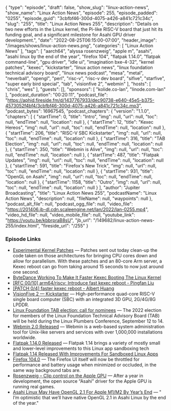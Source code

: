 {
  "type": "episode",
  "draft": false,
  "show_slug": "linux-action-news",
  "show_name": "Linux Action News",
  "episode": 255,
  "episode_padded": "0255",
  "episode_guid": "3cbfbf46-300d-4075-a426-a841c721c34c",
  "slug": "255",
  "title": "Linux Action News 255",
  "description": "Details on two new efforts in the Linux kernel, the Pi-like RISC-V board that just hit its funding goal, and a significant milestone for Asahi GPU driver development.",
  "date": "2022-08-25T06:15:00-07:00",
  "header_image": "/images/shows/linux-action-news.png",
  "categories": [
    "Linux Action News"
  ],
  "tags": [
    "aarch64",
    "alyssa rosenzweig",
    "apple m",
    "asahi",
    "asahi linux by the end of the year",
    "firefox 104",
    "flatpak 1.14.0",
    "flatpak command-line",
    "gpu driver",
    "idle ui",
    "imagination bxe-4-32",
    "kernel patches",
    "kexec",
    "kickstarter",
    "linux action news",
    "linux foundation technical advisory board",
    "linux news podcast",
    "mesa",
    "metal",
    "neverball",
    "opengl",
    "perl",
    "risc-v",
    "risc-v dev board",
    "sifive",
    "starfive",
    "super early bird special",
    "tab",
    "visionfive 2",
    "webmin"
  ],
  "hosts": [
    "chris",
    "wes"
  ],
  "guests": [],
  "sponsors": [
    "kolide.co-lan",
    "linode.com-lan"
  ],
  "podcast_duration": "00:20:11",
  "podcast_file": "https://aphid.fireside.fm/d/1437767933/dec90738-e640-45e5-b375-4573052f4bf4/3cbfbf46-300d-4075-a426-a841c721c34c.mp3",
  "podcast_bytes": 16967545,
  "podcast_chapters": {
    "version": "1.1.0",
    "chapters": [
      {
        "startTime": 0,
        "title": "Intro",
        "img": null,
        "url": null,
        "toc": null,
        "endTime": null,
        "location": null
      },
      {
        "startTime": 12,
        "title": "Kexec Hereos",
        "img": null,
        "url": null,
        "toc": null,
        "endTime": null,
        "location": null
      },
      {
        "startTime": 206,
        "title": "RISC-V SBC Kickstarter",
        "img": null,
        "url": null,
        "toc": null,
        "endTime": null,
        "location": null
      },
      {
        "startTime": 316,
        "title": "TAB Election",
        "img": null,
        "url": null,
        "toc": null,
        "endTime": null,
        "location": null
      },
      {
        "startTime": 350,
        "title": "Webmin is Alive",
        "img": null,
        "url": null,
        "toc": null,
        "endTime": null,
        "location": null
      },
      {
        "startTime": 487,
        "title": "Flatpak Updates",
        "img": null,
        "url": null,
        "toc": null,
        "endTime": null,
        "location": null
      },
      {
        "startTime": 591,
        "title": "Firefox's New Trick",
        "img": null,
        "url": null,
        "toc": null,
        "endTime": null,
        "location": null
      },
      {
        "startTime": 931,
        "title": "OpenGL on Asahi",
        "img": null,
        "url": null,
        "toc": null,
        "endTime": null,
        "location": null
      },
      {
        "startTime": 1158,
        "title": "Outro",
        "img": null,
        "url": null,
        "toc": null,
        "endTime": null,
        "location": null
      }
    ],
    "author": "Jupiter Broadcasting",
    "title": "Linux Action News 255",
    "podcastName": "Linux Action News",
    "description": null,
    "fileName": null,
    "waypoints": null
  },
  "podcast_alt_file": null,
  "podcast_ogg_file": null,
  "video_file": "https://201406.jb-dl.cdn.scaleengine.net/lan/2022/lan-0255.mp4",
  "video_hd_file": null,
  "video_mobile_file": null,
  "youtube_link": "https://youtu.be/kbbrpraB8sU",
  "jb_url": "/149682/linux-action-news-255/index.html",
  "fireside_url": "/255"
}


### Episode Links

  * [Experimental Kernel Patches](https://www.phoronix.com/news/Linux-Faster-ARM64-RISC-V-Kexec "Experimental Kernel Patches") — Patches sent out today clean-up the code taken on those architectures for bringing CPU cores down and allow for parallelism. With these patches and an 80-core Arm server, a Kexec reboot can go from taking around 15 seconds to now just around one second.
  * [ByteDance Working To Make It Faster Kexec Booting The Linux Kernel](https://www.phoronix.com/news/Bytedance-Faster-Kexec-Reboot "ByteDance Working To Make It Faster Kexec Booting The Linux Kernel")
  * [[RFC 00/10] arm64/riscv: Introduce fast kexec reboot - Pingfan Liu](https://lore.kernel.org/lkml/20220822021520.6996-1-kernelfans@gmail.com/ "\[RFC 00/10\] arm64/riscv: Introduce fast kexec reboot - Pingfan Liu")
  * [[PATCH 0/4] faster kexec reboot - Albert Huang](https://lore.kernel.org/lkml/20220725083904.56552-1-huangjie.albert@bytedance.com/ "\[PATCH 0/4\] faster kexec reboot - Albert Huang")
  * [VisionFive 2 — Kickstarter](https://www.kickstarter.com/projects/starfive/visionfive-2 "VisionFive 2 — Kickstarter") — High-performance quad-core RISC-V single board computer (SBC) with an integrated 3D GPU, 2G/4G/8G LPDDR.
  * [Linux Foundation TAB election: call for nominees](https://lwn.net/Articles/905651/ "Linux Foundation TAB election: call for nominees") — The 2022 election for members of the Linux Foundation Technical Advisory Board (TAB) will be held during the Linux Plumbers Conference, September 12 to 14. 
  * [Webmin 2.0 Released](https://github.com/webmin/webmin/releases/tag/2.000 "Webmin 2.0 Released") — Webmin is a web-based system administration tool for Unix-like servers and services with over 1,000,000 installations worldwide.
  * [Flatpak 1.14.0 Released](https://github.com/flatpak/flatpak/releases/tag/1.14.0 "Flatpak 1.14.0 Released") — Flatpak 1.14 brings a variety of mostly small and lower-level improvements to this Linux app sandboxing tech
  * [Flatpak 1.14 Released With Improvements For Sandboxed Linux Apps](https://www.phoronix.com/news/Flatpak-1.14-Released "Flatpak 1.14 Released With Improvements For Sandboxed Linux Apps")
  * [Firefox 104.0](https://www.mozilla.org/en-US/firefox/104.0/releasenotes/ "Firefox 104.0") — The Firefox UI itself will now be throttled for performance and battery usage when minimized or occluded, in the same way background tabs are.
  * [Rosenzweig – Clip control on the Apple GPU](https://rosenzweig.io/blog/asahi-gpu-part-6.html "Rosenzweig – Clip control on the Apple GPU") — After a year in development, the open source “Asahi” driver for the Apple GPU is running real games. 
  * [Asahi Linux May Have OpenGL 2.1 For Apple M1/M2 By Year’s End](https://www.phoronix.com/news/Asahi-Linux-GL-2.1-EOY2022 "Asahi Linux May Have OpenGL 2.1 For Apple M1/M2 By Year’s End") — " I’m optimistic that we’ll have native OpenGL 2.1 in Asahi Linux by the end of the year."


